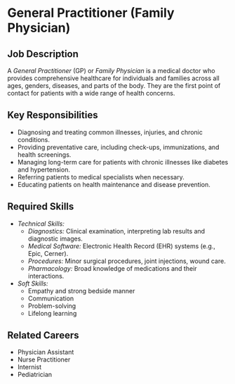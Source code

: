 # General Practitioner (Family Physician)

## Job Description
A *General Practitioner* (GP) or *Family Physician* is a medical doctor who provides comprehensive healthcare for individuals and families across all ages, genders, diseases, and parts of the body. They are the first point of contact for patients with a wide range of health concerns.

## Key Responsibilities
- Diagnosing and treating common illnesses, injuries, and chronic conditions.
- Providing preventative care, including check-ups, immunizations, and health screenings.
- Managing long-term care for patients with chronic illnesses like diabetes and hypertension.
- Referring patients to medical specialists when necessary.
- Educating patients on health maintenance and disease prevention.

## Required Skills
- *Technical Skills:*
    - *Diagnostics:* Clinical examination, interpreting lab results and diagnostic images.
    - *Medical Software:* Electronic Health Record (EHR) systems (e.g., Epic, Cerner).
    - *Procedures:* Minor surgical procedures, joint injections, wound care.
    - *Pharmacology:* Broad knowledge of medications and their interactions.
- *Soft Skills:*
    - Empathy and strong bedside manner
    - Communication
    - Problem-solving
    - Lifelong learning

## Related Careers
- Physician Assistant
- Nurse Practitioner
- Internist
- Pediatrician